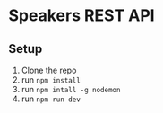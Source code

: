 # Speakers REST API

## Setup

1. Clone the repo
2. run `npm install`
3. run `npm intall -g nodemon`
4. run `npm run dev`